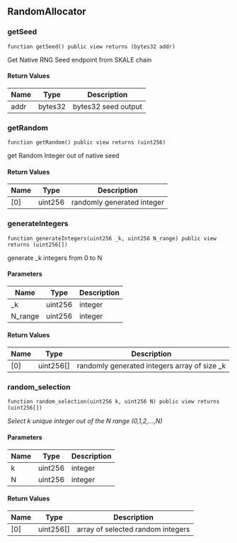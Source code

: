 
## RandomAllocator

### getSeed

```solidity
function getSeed() public view returns (bytes32 addr)
```

Get Native RNG Seed endpoint from SKALE chain

#### Return Values

| Name | Type | Description |
| ---- | ---- | ----------- |
| addr | bytes32 | bytes32 seed output |

### getRandom

```solidity
function getRandom() public view returns (uint256)
```

get Random Integer out of native seed

#### Return Values

| Name | Type | Description |
| ---- | ---- | ----------- |
| [0] | uint256 | randomly generated integer |

### generateIntegers

```solidity
function generateIntegers(uint256 _k, uint256 N_range) public view returns (uint256[])
```

generate _k integers from 0 to N

#### Parameters

| Name | Type | Description |
| ---- | ---- | ----------- |
| _k | uint256 | integer |
| N_range | uint256 | integer |

#### Return Values

| Name | Type | Description |
| ---- | ---- | ----------- |
| [0] | uint256[] | randomly generated integers array of size _k |

### random_selection

```solidity
function random_selection(uint256 k, uint256 N) public view returns (uint256[])
```

_Select k unique integer out of the N range (0,1,2,...,N)_

#### Parameters

| Name | Type | Description |
| ---- | ---- | ----------- |
| k | uint256 | integer |
| N | uint256 | integer |

#### Return Values

| Name | Type | Description |
| ---- | ---- | ----------- |
| [0] | uint256[] | array of selected random integers |
